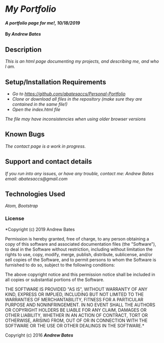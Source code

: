 # _My Portfolio_

#### _A portfolio page for me!, 10/18/2019_

#### By _**Andrew Bates**_

## Description

_This is an html page documenting my projects, and describing me, and who I am._

## Setup/Installation Requirements

* _Go to https://github.com/abatesaccs/Personal-Portfolio_
* _Clone or download all files in the repository (make sure they are contained in the same file!)_
* _Open the index.html file_

_The file may have inconsistencies when using older browser versions_

## Known Bugs

_The contact page is a work in progress._

## Support and contact details

_If you run into any issues, or have any trouble, contact me:
 Andrew Bates
 email: abatesaccs@gmail.com_

## Technologies Used

_Atom, Bootstrap_

### License

*Copyright (c) 2019 Andrew Bates

Permission is hereby granted, free of charge, to any person obtaining a copy
of this software and associated documentation files (the "Software"), to deal
in the Software without restriction, including without limitation the rights
to use, copy, modify, merge, publish, distribute, sublicense, and/or sell
copies of the Software, and to permit persons to whom the Software is
furnished to do so, subject to the following conditions:

The above copyright notice and this permission notice shall be included in all
copies or substantial portions of the Software.

THE SOFTWARE IS PROVIDED "AS IS", WITHOUT WARRANTY OF ANY KIND, EXPRESS OR
IMPLIED, INCLUDING BUT NOT LIMITED TO THE WARRANTIES OF MERCHANTABILITY,
FITNESS FOR A PARTICULAR PURPOSE AND NONINFRINGEMENT. IN NO EVENT SHALL THE
AUTHORS OR COPYRIGHT HOLDERS BE LIABLE FOR ANY CLAIM, DAMAGES OR OTHER
LIABILITY, WHETHER IN AN ACTION OF CONTRACT, TORT OR OTHERWISE, ARISING FROM,
OUT OF OR IN CONNECTION WITH THE SOFTWARE OR THE USE OR OTHER DEALINGS IN THE
SOFTWARE.*

Copyright (c) 2016 **_Andrew Bates_**
